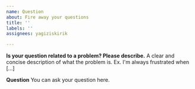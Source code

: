 ```yaml
---
name: Question
about: Fire away your questions
title: ''
labels: ''
assignees: yagiziskirik

---
```


**Is your question related to a problem? Please describe.**
A clear and concise description of what the problem is. Ex. I'm always frustrated when [...]

**Question**
You can ask your question here.

